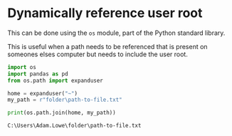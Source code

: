 # Dynamically reference user root

This can be done using the `os` module, part of the Python standard library.

This is useful when a path needs to be referenced that is present on someones elses computer but needs to include the user root.

```python
import os
import pandas as pd
from os.path import expanduser

home = expanduser("~")
my_path = r"folder\path-to-file.txt"

print(os.path.join(home, my_path))
```

`C:\Users\Adam.Lowe\folder\path-to-file.txt`
